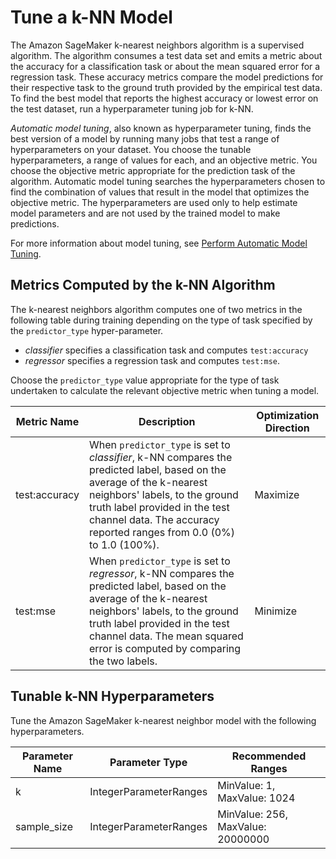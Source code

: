 # Tune a k\-NN Model<a name="kNN-tuning"></a>

The Amazon SageMaker k\-nearest neighbors algorithm is a supervised algorithm\. The algorithm consumes a test data set and emits a metric about the accuracy for a classification task or about the mean squared error for a regression task\. These accuracy metrics compare the model predictions for their respective task to the ground truth provided by the empirical test data\. To find the best model that reports the highest accuracy or lowest error on the test dataset, run a hyperparameter tuning job for k\-NN\. 

*Automatic model tuning*, also known as hyperparameter tuning, finds the best version of a model by running many jobs that test a range of hyperparameters on your dataset\. You choose the tunable hyperparameters, a range of values for each, and an objective metric\. You choose the objective metric appropriate for the prediction task of the algorithm\. Automatic model tuning searches the hyperparameters chosen to find the combination of values that result in the model that optimizes the objective metric\. The hyperparameters are used only to help estimate model parameters and are not used by the trained model to make predictions\.

For more information about model tuning, see [Perform Automatic Model Tuning](automatic-model-tuning.md)\.

## Metrics Computed by the k\-NN Algorithm<a name="km-metrics"></a>

The k\-nearest neighbors algorithm computes one of two metrics in the following table during training depending on the type of task specified by the `predictor_type` hyper\-parameter\. 
+ *classifier* specifies a classification task and computes `test:accuracy` 
+ *regressor* specifies a regression task and computes `test:mse`\.

Choose the `predictor_type` value appropriate for the type of task undertaken to calculate the relevant objective metric when tuning a model\.


| Metric Name | Description | Optimization Direction | 
| --- | --- | --- | 
| test:accuracy |  When `predictor_type` is set to *classifier*, k\-NN compares the predicted label, based on the average of the k\-nearest neighbors' labels, to the ground truth label provided in the test channel data\. The accuracy reported ranges from 0\.0 \(0%\) to 1\.0 \(100%\)\.  |  Maximize  | 
| test:mse |  When `predictor_type` is set to *regressor*, k\-NN compares the predicted label, based on the average of the k\-nearest neighbors' labels, to the ground truth label provided in the test channel data\. The mean squared error is computed by comparing the two labels\.  |  Minimize  | 

## Tunable k\-NN Hyperparameters<a name="km-tunable-hyperparameters"></a>

Tune the Amazon SageMaker k\-nearest neighbor model with the following hyperparameters\.


| Parameter Name | Parameter Type | Recommended Ranges | 
| --- | --- | --- | 
| k |  IntegerParameterRanges  |  MinValue: 1, MaxValue: 1024  | 
| sample\_size |  IntegerParameterRanges  |  MinValue: 256, MaxValue: 20000000  | 
